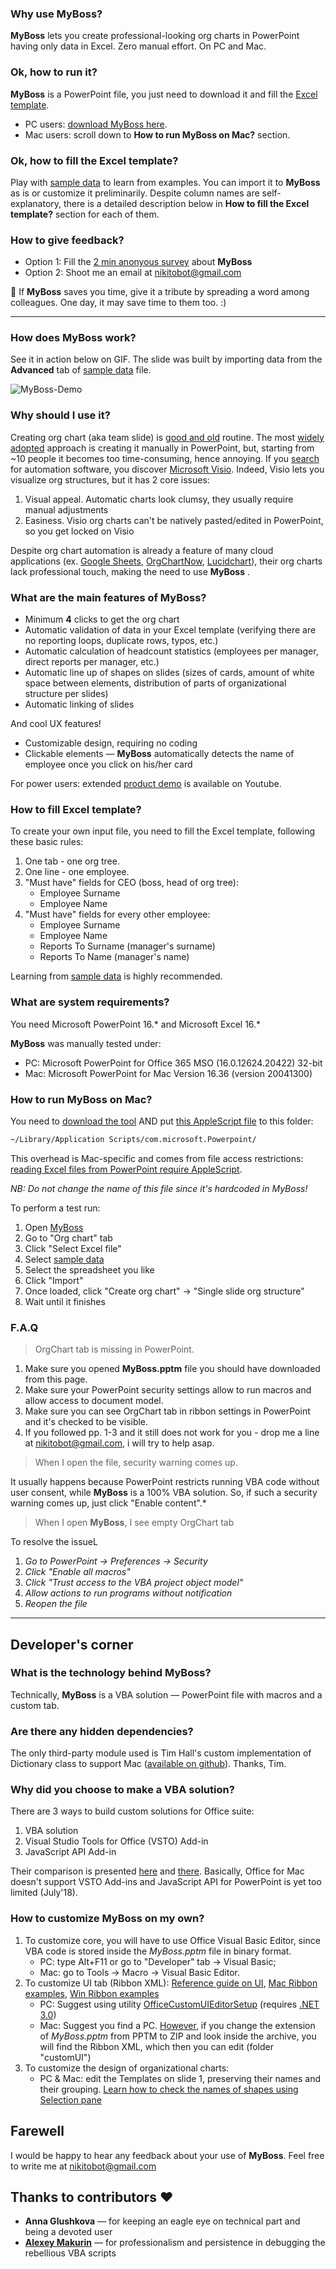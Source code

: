 ### Why use MyBoss? ###
**MyBoss** lets you create professional-looking org charts in PowerPoint having only data in Excel. Zero manual effort. On PC and Mac.

### Ok, how to run it? ###
**MyBoss** is a PowerPoint file, you just need to download it and fill the [Excel template](https://github.com/devrazdev/MyBoss/raw/master/MyBoss-Template.xlsx).
- PC users: [download MyBoss here](https://github.com/devrazdev/MyBoss/raw/master/MyBoss.pptm).
- Mac users: scroll down to **How to run MyBoss on Mac?** section.

### Ok, how to fill the Excel template?
Play with [sample data](https://github.com/devrazdev/MyBoss/raw/master/MyBoss-Sample%20data.xlsx) to learn from examples. You can import it to **MyBoss** as is or customize it preliminarily. Despite column names are self-explanatory, there is a detailed description below in **How to fill the Excel template?** section for each of them.

### How to give feedback?
- Option 1: Fill the [2 min anonyous survey](https://forms.gle/9EE1sbwSakhsVVNf7) about **MyBoss**
- Option 2: Shoot me an email at nikitobot@gmail.com

📣 If **MyBoss** saves you time, give it a tribute by spreading a word among colleagues. One day, it may save time to them too. :)

---

### How does MyBoss work? ###
See it in action below on GIF. The slide was built by importing data from the **Advanced** tab of [sample data] file.

![MyBoss-Demo](https://github.com/devrazdev/MyBoss/raw/master/misc/MyBoss-Demo.gif)

[sample data]: <https://github.com/devrazdev/MyBoss/raw/master/MyBoss-Sample%20data.xlsx>

### Why should I use it? ###
Creating org chart (aka team slide) is [good and old] routine. 
The most [widely adopted] approach is creating it manually in PowerPoint, but, starting from ~10 people it becomes too time-consuming, hence annoying.
If you [search] for automation software, you discover [Microsoft Visio]. Indeed, Visio lets you visualize org structures, but it has 2 core issues:

1. Visual appeal. Automatic charts look clumsy, they usually require manual adjustments
2. Easiness. Visio org charts can't be natively pasted/edited in PowerPoint, so you get locked on Visio

Despite org chart automation is already a feature of many cloud applications (ex. [Google Sheets], [OrgChartNow], [Lucidchart]), their org charts lack professional touch, making the need to use **MyBoss** .

[good and old]: <https://trends.google.com/trends/explore?q=create%20org%20chart&date=all>
[widely adopted]: <https://www.youtube.com/results?search_query=create+org+chart>
[search]: <https://support.office.com/en-us/article/create-an-org-chart-in-office-9419815f-0d7f-4d8b-8220-822036b1fe2b>

[Microsoft Visio]: <https://products.office.com/en-us/visio/flowchart-software>
[Google Sheets]: <https://www.bettercloud.com/monitor/the-academy/create-an-org-structure-chart-in-google-sheets/>
[OrgChartNow]: <https://www.orgchartpro.com/products/orgchart-now-2/>
[Lucidchart]: <https://www.lucidchart.com/pages/how-to-make-an-org-chart>

### What are the main features of MyBoss? ###
- Minimum **4** clicks to get the org chart
- Automatic validation of data in your Excel template (verifying there are no reporting loops, duplicate rows, typos, etc.)
- Automatic calculation of headcount statistics (employees per manager, direct reports per manager, etc.)
- Automatic line up of shapes on slides (sizes of cards, amount of white space between elements, distribution of parts of organizational structure per slides)
- Automatic linking of slides

And cool UX features!
- Customizable design, requiring no coding
- Clickable elements — **MyBoss** automatically detects the name of employee once you click on his/her card

For power users: extended [product demo](<https://www.youtube.com/watch?v=Do3c5ff7b1c>) is available on Youtube. 

### How to fill Excel template? ###
To create your own input file, you need to fill the Excel template, following these basic rules:

1. One tab - one org tree.
2. One line - one employee.
3. "Must have" fields for CEO (boss, head of org tree):
    - Employee Surname
    - Employee Name
4. "Must have" fields for every other employee:
    - Employee Surname
    - Employee Name
    - Reports To Surname (manager's surname)
    - Reports To Name (manager's name)

Learning from [sample data] is highly recommended. 

### What are system requirements? ###
You need Microsoft PowerPoint 16.* and Microsoft Excel 16.*

**MyBoss** was manually tested under:
- PC: Microsoft PowerPoint for Office 365 MSO (16.0.12624.20422) 32-bit
- Mac: Microsoft PowerPoint for Mac Version 16.36 (version 20041300)

### How to run MyBoss on Mac? ###
You need to [download the tool](https://github.com/devrazdev/MyBoss/raw/master/MyBoss.pptm) AND put [this AppleScript file] to this folder:
```bash
~/Library/Application Scripts/com.microsoft.Powerpoint/
```
This overhead is Mac-specific and comes from file access restrictions: [reading Excel files from PowerPoint require AppleScript].

*NB: Do not change the name of this file since it's hardcoded in MyBoss!*

To perform a test run:
1. Open [MyBoss](https://github.com/devrazdev/MyBoss/raw/master/MyBoss.pptm)
2. Go to "Org chart" tab
3. Click "Select Excel file"
4. Select [sample data]
5. Select the spreadsheet you like
6. Click "Import"
7. Once loaded, click "Create org chart" -> "Single slide org structure"
8. Wait until it finishes

[this AppleScript file]: <https://github.com/devrazdev/MyBoss/raw/master/misc/MyBoss-browse_files_on_mac.scpt>
[reading Excel files from PowerPoint require AppleScript]: <https://developer.microsoft.com/en-us/office/blogs/VBA-improvements-in-Office-2016/>

### F.A.Q ###
> OrgChart tab is missing in PowerPoint.

1. Make sure you opened **MyBoss.pptm** file you should have downloaded from this page.
2. Make sure your PowerPoint security settings allow to run macros and allow access to
document model.
3. Make sure you can see OrgChart tab in ribbon settings in PowerPoint and it's checked to be visible.
4. If you followed pp. 1-3 and it still does not work for you - drop me a line at nikitobot@gmail.com, i will try to help asap.

> When I open the file, security warning comes up.

It usually happens because PowerPoint restricts running VBA code without user consent, while **MyBoss** is a 100% VBA solution. So, if such a security warning comes up, just click "Enable content".*

> When I open **MyBoss**, I see empty OrgChart tab

To resolve the issueL
1. *Go to PowerPoint -> Preferences -> Security*
2. *Click "Enable all macros"*
3. *Click "Trust access to the VBA project object model"*
4. *Allow actions to run programs without notification*
5. *Reopen the file*
---

## Developer's corner ##
### What is the technology behind MyBoss? ###
Technically, **MyBoss** is a VBA solution — PowerPoint file with macros and a custom tab. 

### Are there any hidden dependencies? ###
The only third-party module used is Tim Hall's custom implementation of Dictionary class  to support Mac ([available on github]). Thanks, Tim.

[available on github]: <https://github.com/VBA-tools/VBA-Dictionary>

### Why did you choose to make a VBA solution? ###
There are 3 ways to build custom solutions for Office suite:
1. VBA solution
2. Visual Studio Tools for Office (VSTO) Add-in
3. JavaScript API Add-in

Their comparison is presented [here] and [there]. Basically, Office for Mac doesn't support VSTO Add-ins and JavaScript API for PowerPoint is yet too limited (July'18).

[here]: <https://docs.microsoft.com/en-us/visualstudio/vsto/vba-and-office-solutions-in-visual-studio-compared>
[there]: <https://docs.microsoft.com/en-us/office/dev/add-ins/overview/office-add-ins#StartBuildingApps_TypesofApps>

### How to customize MyBoss on my own? ###
1. To customize core, you will have to use Office Visual Basic Editor, since VBA code is stored inside the *MyBoss.pptm* file in binary format.
    - PC: type Alt+F11 or go to "Developer" tab -> Visual Basic;
    - Mac: go to Tools -> Macro -> Visual Basic Editor.
2. To customize UI tab (Ribbon XML):
[Reference guide on UI], [Mac Ribbon examples], [Win Ribbon examples]
    - PC: Suggest using utility [OfficeCustomUIEditorSetup] (requires [.NET 3.0](https://www.microsoft.com/en-us/p/surface-laptop-3/8VFGGH1R94TM))
    - Mac: Suggest you find a PC. [However], if you change the extension of *MyBoss.pptm* from PPTM to ZIP and look inside the archive, you will find the Ribbon XML, which then you can edit (folder "customUI")
3. To customize the design of organizational charts:
    - PC & Mac: edit the Templates on slide 1, preserving their names and their grouping. [Learn how to check the names of shapes using Selection pane]

[Reference guide on UI]: <https://msdn.microsoft.com/en-us/library/dd926139(v=office.12).aspx>
[Mac Ribbon examples]: <https://www.rondebruin.nl/mac/macfiles/MacRibbonExamples.dmg>
[Win Ribbon examples]: <https://www.rondebruin.nl/win/winfiles/RibbonExampleFiles.zip>
[OfficeCustomUIEditorSetup]: http://www.rondebruin.nl/win/winfiles/OfficeCustomUIEditorSetup.zip
[However]: <https://support.office.com/en-us/article/extract-files-or-objects-from-a-powerpoint-file-85511e6f-9e76-41ad-8424-eab8a5bbc517>
[Learn how to check the names of shapes using Selection pane]:<https://support.office.com/en-us/article/manage-objects-with-the-selection-pane-a6b2fd3e-d769-46c1-9b9c-b94e04a72550>

## Farewell ##
I would be happy to hear any feedback about your use of **MyBoss**. Feel free to write me at nikitobot@gmail.com

## Thanks to contributors ❤️
- **Anna Glushkova** — for keeping an eagle eye on technical part and being a devoted user
- **[Alexey Makurin](https://github.com/amakurin)** — for professionalism and persistence in debugging the rebellious VBA scripts

